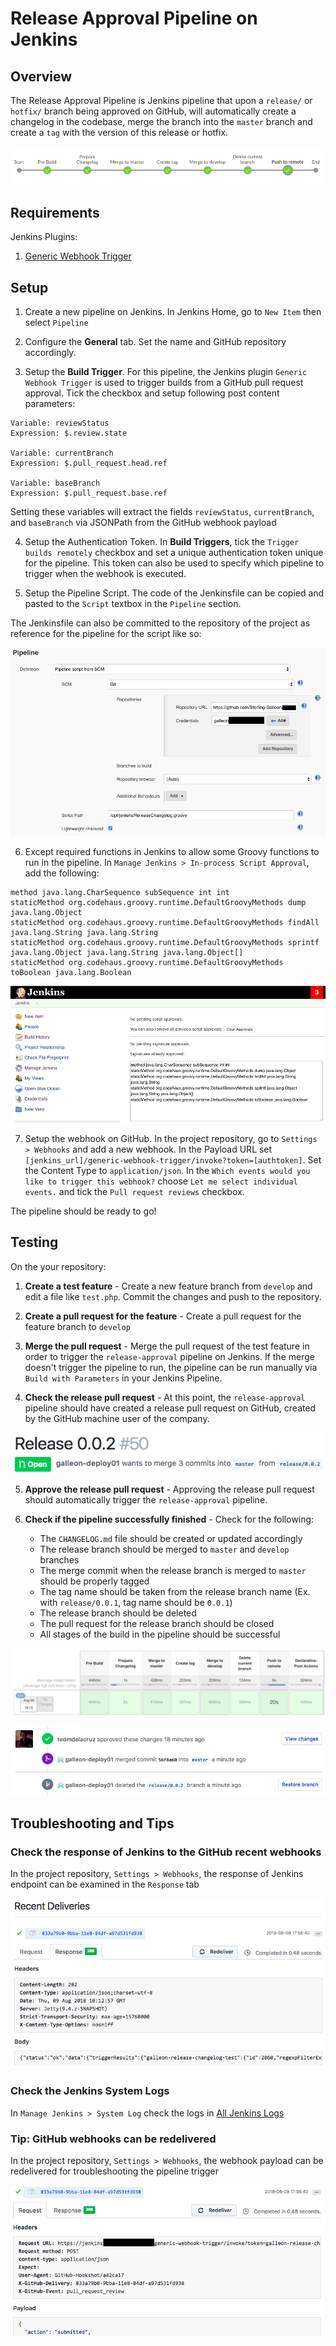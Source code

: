 Release Approval Pipeline on Jenkins
==========

## Overview

The Release Approval Pipeline is Jenkins pipeline that upon a `release/` or `hotfix/` branch being approved on GitHub, will automatically create a changelog in the codebase, merge the branch into the `master` branch and create a `tag` with the version of this release or hotfix.

![Pipeline Steps](./img/release-changelog-stages.png)

## Requirements

Jenkins Plugins:

1. [Generic Webhook Trigger](https://plugins.jenkins.io/generic-webhook-trigger)

## Setup

1. Create a new pipeline on Jenkins. In Jenkins Home, go to `New Item` then select `Pipeline`

2. Configure the **General** tab. Set the name and GitHub repository accordingly.

3. Setup the **Build Trigger**. For this pipeline, the Jenkins plugin `Generic Webhook Trigger` is used to trigger builds from a GitHub pull request approval. Tick the checkbox and setup following post content parameters:

```
Variable: reviewStatus
Expression: $.review.state

Variable: currentBranch
Expression: $.pull_request.head.ref

Variable: baseBranch
Expression: $.pull_request.base.ref
```

Setting these variables will extract the fields `reviewStatus`, `currentBranch`, and `baseBranch` via JSONPath from the GitHub webhook payload

4. Setup the Authentication Token. In **Build Triggers**, tick the `Trigger builds remotely` checkbox and set a unique authentication token unique for the pipeline. This token can also be used to specify which pipeline to trigger when the webhook is executed.

5. Setup the Pipeline Script. The code of the Jenkinsfile can be copied and pasted to the `Script` textbox in the `Pipeline` section. 

The Jenkinsfile can also be committed to the repository of the project as reference for the pipeline for the script like so:

![Jenkinsfile served via SCM](./img/release-changelog-jenkinsfile-scm.png)

6. Except required functions in Jenkins to allow some Groovy functions to run in the pipeline. In `Manage Jenkins > In-process Script Approval`, add the following:

```
method java.lang.CharSequence subSequence int int
staticMethod org.codehaus.groovy.runtime.DefaultGroovyMethods dump java.lang.Object
staticMethod org.codehaus.groovy.runtime.DefaultGroovyMethods findAll java.lang.String java.lang.String
staticMethod org.codehaus.groovy.runtime.DefaultGroovyMethods sprintf java.lang.Object java.lang.String java.lang.Object[]
staticMethod org.codehaus.groovy.runtime.DefaultGroovyMethods toBoolean java.lang.Boolean
```

![Jenkins Script Approval](./img/release-changelog-jenkins-script-approval.png)

7. Setup the webhook on GitHub. In the project repository, go to `Settings > Webhooks` and add a new webhook. In the Payload URL set `[jenkins_url]/generic-webhook-trigger/invoke?token=[authtoken]`. Set the Content Type to `application/json`. In the `Which events would you like to trigger this webhook?` choose `Let me select individual events.` and tick the `Pull request reviews` checkbox.

The pipeline should be ready to go!

## Testing

On the your repository:

1. **Create a test feature** - Create a new feature branch from `develop` and edit a file like `test.php`. Commit the changes and push to the repository.

2. **Create a pull request for the feature** - Create a pull request for the feature branch to `develop`

3. **Merge the pull request** - Merge the pull request of the test feature in order to trigger the `release-approval` pipeline on Jenkins. If the merge doesn't trigger the pipeline to run, the pipeline can be run manually via `Build with Parameters` in your Jenkins Pipeline.

4. **Check the release pull request** - At this point, the `release-approval` pipeline should have created a release pull request on GitHub, created by the GitHub machine user of the company.

![Release Pull Request](./img/release-changelog-pull-request.png)

5. **Approve the release pull request** - Approving the release pull request should automatically trigger the `release-approval` pipeline.

6. **Check if the pipeline successfully finished** - Check for the following:
    - The `CHANGELOG.md` file should be created or updated accordingly
    - The release branch should be merged to `master` and `develop` branches
    - The merge commit when the release branch is merged to `master` should be properly tagged
    - The tag name should be taken from the release branch name (Ex. with `release/0.0.1`, tag name should be `0.0.1`)
    - The release branch should be deleted
    - The pull request for the release branch should be closed
    - All stages of the build in the pipeline should be successful

![Successful Build](./img/release-changelog-successful-build.png)

![Successful GitHub Actions](./img/release-changelog-github-success.png)

## Troubleshooting and Tips

### Check the response of Jenkins to the GitHub recent webhooks
In the project repository, `Settings > Webhooks`, the response of Jenkins endpoint can be examined in the `Response` tab

![Jenkins Webhook Response](./img/release-changelog-github-webhook-response.png)

### Check the Jenkins System Logs

In `Manage Jenkins > System Log` check the logs in [All Jenkins Logs](http://yourstagingserver.com:8080/log/all)

### Tip: GitHub webhooks can be redelivered
In the project repository, `Settings > Webhooks`, the webhook payload can be redelivered for troubleshooting the pipeline trigger

![GitHub Redeliver Button](./img/release-changelog-redeliver-button.png)

